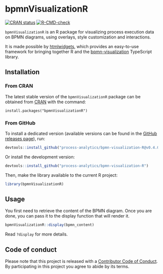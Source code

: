 <!-- This page is processed by pkgdown to create the home page of the HTML documentation -->

# bpmnVisualizationR

<!-- badges: start -->
[![CRAN status](https://www.r-pkg.org/badges/version/bpmnVisualizationR)](https://cran.r-project.org/package=bpmnVisualizationR)
[![R-CMD-check](https://github.com/process-analytics/bpmn-visualization-R/workflows/R-CMD-check/badge.svg)](https://github.com/process-analytics/bpmn-visualization-R/actions/workflows/R-CMD-check.yaml)
<!-- badges: end -->


<!-- duplicated with README.md -->
`bpmnVisualizationR` is an R package for visualizing process execution data on BPMN diagrams, using overlays, style customization and interactions.

It is made possible by [htmlwidgets](http://www.htmlwidgets.org/), which provides an easy-to-use framework for bringing together R and the [bpmn-visualization](https://github.com/process-analytics/bpmn-visualization-js) TypeScript library.
<!-- END OF duplicated with README.md -->


<!-- duplicated with README.md -->
## Installation

### From CRAN
The latest stable version of the `bpmnVisualizationR` package can be obtained from [CRAN](https://cran.r-project.org/web/packages/bpmnVisualizationR/index.html) with the command:
```
install.packages("bpmnVisualizationR")
```

### From GitHub

To install a dedicated version (available versions can be found in the [GitHub releases page](https://github.com/process-analytics/bpmn-visualization-R/releases)), run:
```r
devtools::install_github("process-analytics/bpmn-visualization-R@v0.4.0")
```

Or install the development version:
```r
devtools::install_github("process-analytics/bpmn-visualization-R")
```

Then, make the library available to the current R project:
```r
library(bpmnVisualizationR)
```
<!-- END OF duplicated with README.md -->


## Usage

You first need to retrieve the content of the BPMN diagram. Once you are done, you can pass it to the display function
that will render it.

```r
bpmnVisualizationR::display(bpmn_content)
```

Read `?display` for more details.


## Code of conduct

Please note that this project is released with a [Contributor Code of Conduct](https://github.com/process-analytics/.github/blob/main/CODE_OF_CONDUCT.md).
By participating in this project you agree to abide by its terms.

